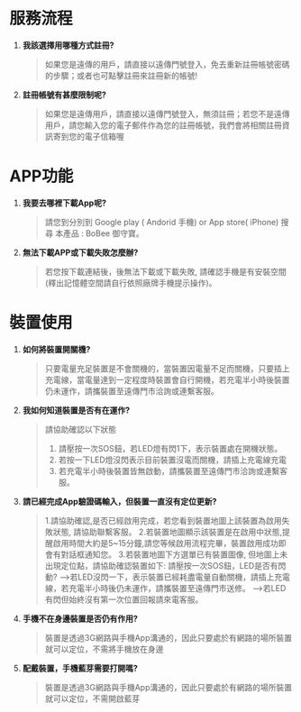 # 服務流程

1. **我該選擇用哪種方式註冊?**
   
   > 如果您是遠傳的用戶，請直接以遠傳門號登入，免去重新註冊帳號密碼的步驟；或者也可點擊註冊來註冊新的帳號!
   
2. **註冊帳號有甚麼限制呢?**

   > 如果您是遠傳用戶，請直接以遠傳門號登入，無須註冊；若您不是遠傳用戶，請您輸入您的電子郵件作為您的註冊帳號，我們會將相關註冊資訊寄到您的電子信箱喔

# APP功能

1. **我要去哪裡下載App呢?**

   > 請您到分別到 Google play ( Andorid 手機) or App store( iPhone) 搜尋 本產品 : BoBee 御守寶。

2. **無法下載APP或下載失敗怎麼辦?**

   > 若您按下載連結後，後無法下載或下載失敗, 請確認手機是有安裝空間(釋出記憶體空間請自行依照廠牌手機提示操作)。

# 裝置使用

1. **如何將裝置開關機?**  

    > 只要電量充足裝置是不會關機的，當裝置因電量不足而關機，只要插上充電線，當電量達到一定程度時裝置會自行開機，若充電半小時後裝置仍未運作，請攜裝置至遠傳門市洽詢或連繫客服。
        
2. **我如何知道裝置是否有在運作?**  

    > 請協助確認以下狀態
    > 1. 請壓按一次SOS鈕，若LED燈有閃1下，表示裝置處在開機狀態。
    > 2. 若按一下LED燈沒閃表示目前裝置沒電而關機，請插上充電線充電
    > 3. 若充電半小時後裝置皆無啟動，請攜裝置至遠傳門市洽詢或連繫客服。
    
3. **請已經完成App驗證碼輸入，但裝置一直沒有定位更新?**

    > 1.請協助確認,是否已經啟用完成，若您看到裝置地圖上該裝置為啟用失敗狀態, 請協助聯繫客服。
    > 2.若裝置地圖顯示該裝置是在啟用中狀態,提醒啟用時間大約是5~15分鐘,請您等候啟用流程完畢，裝置啟用成功即會有對話框通知您。
    > 3.若裝置地圖下方選單已有裝置圖像, 但地圖上未出現定位點，請協助確認裝置如下:
  請壓按一次SOS鈕，LED是否有閃動?
    > -->若LED沒閃一下，表示裝置已經耗盡電量自動關機，請插上充電線，若充電半小時後仍未運作，請攜裝置至遠傳門市送修。
    > -->若LED有閃但始終沒有第一次位置回報請來電客服。

4. **手機不在身邊裝置是否仍有作用?**

   > 裝置是透過3G網路與手機App溝通的，因此只要處於有網路的場所裝置就可以定位，不需將手機放在身邊

5. **配戴裝置，手機藍芽需要打開嗎?**

   > 裝置是透過3G網路與手機App溝通的，因此只要處於有網路的場所裝置就可以定位，不需開啟藍芽





    

